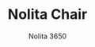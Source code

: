 ---
designer: Cmp Design
description: "Nolita%20is%20a%20family%20of%20outdoor%20seatings%20which%20recalls%20the%20origins%20of%20a%20historic%20course%20started%20by%20Mario%20Pedrali%20in%201963%20with%20his%20first%20metal%20garden%20chairs.%20Chair%20with%20low%20backrest%2C%20steel%20tube%20frame%20powder%20coated%20for%20outdoor%20use."
image_primary: img/Nolita_3650_01_zoom.jpg
image_secondary: img/Nolita_3650_02_zoom.jpg
manufacturer: Pedrali
href: https://www.pedrali.it/en/products/catalog/Chair-NOLITA-3650/
subtitle: Nolita 3650
title: Nolita Chair
image_thumb: img/Nolita_3650_cover.jpg
tags: 
  - pedrali
  - chairs
category: chairs
slug: /manufacturers/pedrali/chairs/cmp-design-nolita-chair
---